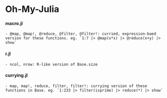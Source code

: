Oh-My-Julia
===========

#### macro.jl
	- @map, @map!, @reduce, @filter, @filter!: curried, expression-baed version for these functions. eg. `1:7 |> @map(x*x) |> @reduce(x+y) |> show`

#### r.jl
	- ncol, nrow: R-like version of Base.size

#### currying.jl
	- map, map!, reduce, filter, filter!: currying version of these functions in Base. eg. `1:233 |> filter(isprime) |> reduce(*) |> show`